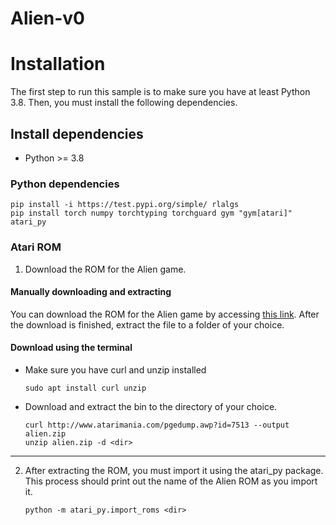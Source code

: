# Alien-v0

# Installation

The first step to run this sample is to make sure you have at least Python 3.8. Then, you must
install the following dependencies.

## Install dependencies

- Python >= 3.8

### Python dependencies

```shell
pip install -i https://test.pypi.org/simple/ rlalgs
pip install torch numpy torchtyping torchguard gym "gym[atari]" atari_py
```

### Atari ROM

1. Download the ROM for the Alien game.
#### Manually downloading and extracting
You can download the ROM for the Alien game
by accessing [this link](http://www.atarimania.com/game-atari-2600-vcs-alien_7513.html).
After the download is finished, extract the file to a folder of your choice.

#### Download using the terminal
- Make sure you have curl and unzip installed
    ```shell
    sudo apt install curl unzip
    ```
- Download and extract the bin to the directory of your choice.
    ```shell
    curl http://www.atarimania.com/pgedump.awp?id=7513 --output alien.zip 
    unzip alien.zip -d <dir>
    ```
----
2. After extracting the ROM, you must import it using the atari_py package. This process should 
print out the name of the Alien ROM as you import it.
    ```shell
    python -m atari_py.import_roms <dir>
    ```

